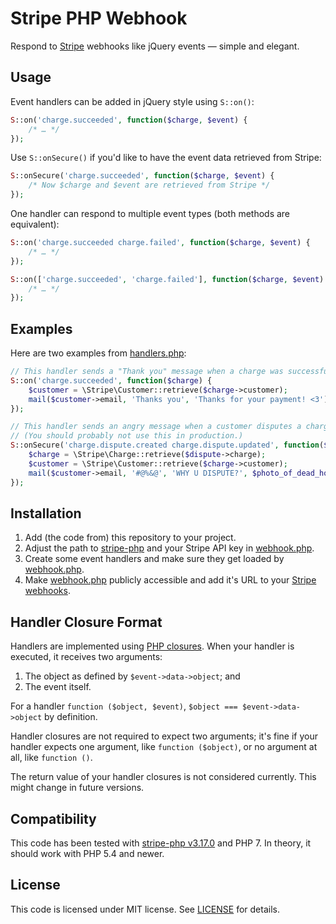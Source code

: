 # Stripe PHP Webhook

Respond to [Stripe](https://stripe.com) webhooks like jQuery events — simple and elegant.

## Usage

Event handlers can be added in jQuery style using `S::on()`:

```php
S::on('charge.succeeded', function($charge, $event) {
	/* … */
});
```

Use `S::onSecure()` if you'd like to have the event data retrieved from Stripe:

```php
S::onSecure('charge.succeeded', function($charge, $event) {
	/* Now $charge and $event are retrieved from Stripe */
});
```

One handler can respond to multiple event types (both methods are equivalent):

```php
S::on('charge.succeeded charge.failed', function($charge, $event) {
	/* … */
});

S::on(['charge.succeeded', 'charge.failed'], function($charge, $event) {
	/* … */
});
```

## Examples

Here are two examples from [handlers.php](handlers.php):

```php
// This handler sends a "Thank you" message when a charge was successful.
S::on('charge.succeeded', function($charge) {
	$customer = \Stripe\Customer::retrieve($charge->customer);
	mail($customer->email, 'Thanks you', 'Thanks for your payment! <3');
});

// This handler sends an angry message when a customer disputes a charge.
// (You should probably not use this in production.)
S::onSecure('charge.dispute.created charge.dispute.updated', function($dispute) {
	$charge = \Stripe\Charge::retrieve($dispute->charge);
	$customer = \Stripe\Customer::retrieve($charge->customer);
	mail($customer->email, '#@%&@', 'WHY U DISPUTE?', $photo_of_dead_horse_head);
});
```

## Installation

1. Add (the code from) this repository to your project.
2. Adjust the path to [stripe-php](https://github.com/stripe/stripe-php) and your Stripe API key in [webhook.php](webhook.php).
3. Create some event handlers and make sure they get loaded by [webhook.php](webhook.php).
4. Make [webhook.php](webhook.php) publicly accessible and add it's URL to your [Stripe webhooks](https://manage.stripe.com/account/webhooks).

## Handler Closure Format

Handlers are implemented using [PHP closures](http://www.php.net/manual/en/functions.anonymous.php). When your handler is executed, it receives two arguments:

1. The object as defined by `$event->data->object`; and
2. The event itself.

For a handler `function ($object, $event)`, `$object === $event->data->object` by definition.

Handler closures are not required to expect two arguments; it's fine if your handler expects one argument, like `function ($object)`, or no argument at all, like `function ()`.

The return value of your handler closures is not considered currently. This might change in future versions.

## Compatibility

This code has been tested with [stripe-php v3.17.0](https://github.com/stripe/stripe-php/tree/v3.17.0) and PHP 7. In theory, it should work with PHP 5.4 and newer.

## License

This code is licensed under MIT license. See [LICENSE](LICENSE) for details.